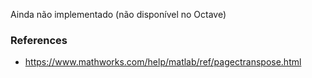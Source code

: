 Ainda não implementado (não disponível no Octave)

### References

* https://www.mathworks.com/help/matlab/ref/pagectranspose.html

